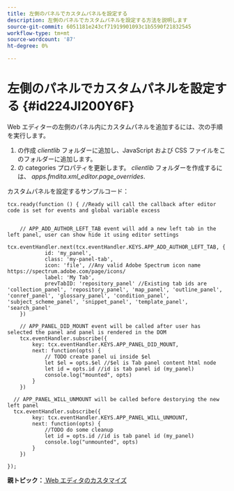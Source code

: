 ```yaml
---
title: 左側のパネルでカスタムパネルを設定する
description: 左側のパネルでカスタムパネルを設定する方法を説明します
source-git-commit: 6051181e243cf71919901093c1b5590f21832545
workflow-type: tm+mt
source-wordcount: '87'
ht-degree: 0%

---
```



# 左側のパネルでカスタムパネルを設定する {#id224JI200Y6F}

Web エディターの左側のパネル内にカスタムパネルを追加するには、次の手順を実行します。

1. の作成 *clientlib* フォルダーに追加し、JavaScript および CSS ファイルをこのフォルダーに追加します。
1. の categories プロパティを更新します。 *clientlib* フォルダーを作成するには、 *apps.fmdita.xml\_editor.page\_overrides*.

カスタムパネルを設定するサンプルコード：

```
tcx.ready(function () { //Ready will call the callback after editor code is set for events and global variable excess
 
 
    // APP_ADD_AUTHOR_LEFT_TAB event will add a new left tab in the left panel, user can show hide it using editor settings
    tcx.eventHandler.next(tcx.eventHandler.KEYS.APP_ADD_AUTHOR_LEFT_TAB, {
            id: 'my_panel',
            class: 'my-panel-tab',
            icon: 'file', //Any valid Adobe Spectrum icon name https://spectrum.adobe.com/page/icons/
            label: 'My Tab',
            prevTabID: 'repository_panel' //Existing tab ids are 'collection_panel', 'repository_panel', 'map_panel', 'outline_panel', 'conref_panel', 'glossary_panel', 'condition_panel', 'subject_scheme_panel', 'snippet_panel', 'template_panel', 'search_panel'
    })
 
    // APP_PANEL_DID_MOUNT event will be called after user has selected the panel and panel is rendered in the DOM
    tcx.eventHandler.subscribe({
        key: tcx.eventHandler.KEYS.APP_PANEL_DID_MOUNT,
        next: function(opts) {
            // TODO create panel ui inside $el
            let $el = opts.$el //$el is Tab panel content html node
            let id = opts.id //id is tab panel id (my_panel)
            console.log("mounted", opts)
        }
    })
 
  // APP_PANEL_WILL_UNMOUNT will be called before destorying the new left panel
  tcx.eventHandler.subscribe({
        key: tcx.eventHandler.KEYS.APP_PANEL_WILL_UNMOUNT,
        next: function(opts) {
            //TODO do some cleanup
            let id = opts.id //id is tab panel id (my_panel)
            console.log("unmounted", opts)
        }
    })
 
});
```

**親トピック：**[ Web エディタのカスタマイズ](conf-web-editor.md)

